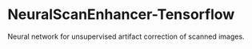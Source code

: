 # NeuralScanEnhancer-Tensorflow
Neural network for unsupervised artifact correction of scanned images.
